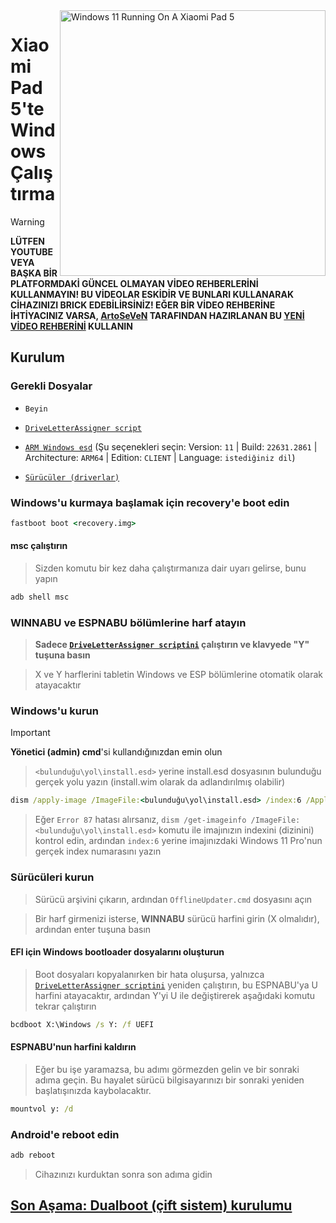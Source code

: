 <img align="right" src="https://raw.githubusercontent.com/erdilS/Port-Windows-11-Xiaomi-Pad-5/main/nabu.png" width="425" alt="Windows 11 Running On A Xiaomi Pad 5">

# Xiaomi Pad 5'te Windows Çalıştırma
> [!WARNING]
> **LÜTFEN YOUTUBE VEYA BAŞKA BİR PLATFORMDAKİ GÜNCEL OLMAYAN VİDEO REHBERLERİNİ KULLANMAYIN! BU VİDEOLAR ESKİDİR VE BUNLARI KULLANARAK CİHAZINIZI BRICK EDEBİLİRSİNİZ! EĞER BİR VİDEO REHBERİNE İHTİYACINIZ VARSA, [ArtoSeVeN](https://www.youtube.com/channel/UCYjwfxlYlJ7Nnzv01oszQvA) TARAFINDAN HAZIRLANAN BU [YENİ VİDEO REHBERİNİ](https://youtu.be/BbgTbTGbXYg) KULLANIN**

## Kurulum

### Gerekli Dosyalar
- ```Beyin```

- [```DriveLetterAssigner script```](https://github.com/Misha803/My-Scripts/releases/tag/DriveLetterAssigner)

- [```ARM Windows esd```](https://worproject.com/esd) (Şu seçenekleri seçin: Version: ```11``` | Build: ```22631.2861``` | Architecture: ```ARM64``` | Edition: ```CLIENT``` | Language:  ```istediğiniz dil```)
  
- [```Sürücüler (driverlar)```](https://github.com/erdilS/Port-Windows-11-Xiaomi-Pad-5/releases/tag/Drivers)

### Windows'u kurmaya başlamak için recovery'e boot edin
```cmd
fastboot boot <recovery.img>
```

#### msc çalıştırın
> Sizden komutu bir kez daha çalıştırmanıza dair uyarı gelirse, bunu yapın
```cmd
adb shell msc
```

### WINNABU ve ESPNABU bölümlerine harf atayın 

> **Sadece [```DriveLetterAssigner scriptini```](https://github.com/Misha803/My-Scripts/releases/tag/DriveLetterAssigner) çalıştırın ve klavyede "Y" tuşuna basın**

> X ve Y harflerini tabletin Windows ve ESP bölümlerine otomatik olarak atayacaktır

### Windows'u kurun
> [!Important]
> **Yönetici (admin) cmd**'si kullandığınızdan emin olun

> `<bulunduğu\yol\install.esd>` yerine install.esd dosyasının bulunduğu gerçek yolu yazın (install.wim olarak da adlandırılmış olabilir)

```cmd
dism /apply-image /ImageFile:<bulunduğu\yol\install.esd> /index:6 /ApplyDir:X:\
```

> Eğer `Error 87` hatası alırsanız, `dism /get-imageinfo /ImageFile:<bulunduğu\yol\install.esd>` komutu ile imajınızın indexini (dizinini) kontrol edin, ardından `index:6` yerine imajınızdaki Windows 11 Pro'nun gerçek index numarasını yazın

### Sürücüleri kurun
> Sürücü arşivini çıkarın, ardından `OfflineUpdater.cmd` dosyasını açın

> Bir harf girmenizi isterse, **WINNABU** sürücü harfini girin (X olmalıdır), ardından enter tuşuna basın

#### EFI için Windows bootloader dosyalarını oluşturun
> Boot dosyaları kopyalanırken bir hata oluşursa, yalnızca [```DriveLetterAssigner scriptini```](https://github.com/Misha803/My-Scripts/releases/tag/DriveLetterAssigner) yeniden çalıştırın, bu ESPNABU'ya U harfini atayacaktır, ardından Y'yi U ile değiştirerek aşağıdaki komutu tekrar çalıştırın
```cmd
bcdboot X:\Windows /s Y: /f UEFI
```

#### ESPNABU'nun harfini kaldırın
> Eğer bu işe yaramazsa, bu adımı görmezden gelin ve bir sonraki adıma geçin. Bu hayalet sürücü bilgisayarınızı bir sonraki yeniden başlatışınızda kaybolacaktır.
```cmd
mountvol y: /d
```

### Android'e reboot edin
```cmd
adb reboot
```

> Cihazınızı kurduktan sonra son adıma gidin

## [Son Aşama: Dualboot (çift sistem) kurulumu](dualboot-tr.md)




















